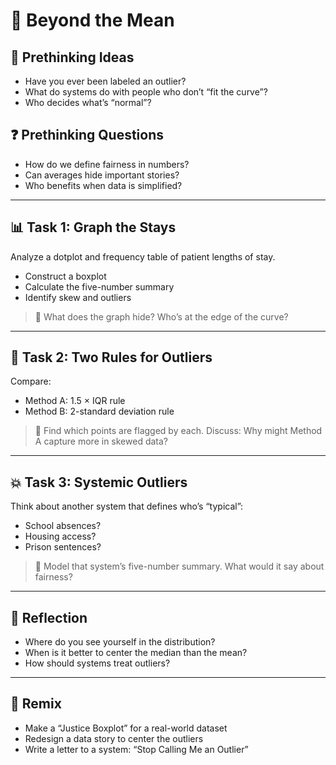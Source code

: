 # 🏥 Beyond the Mean

## 💭 Prethinking Ideas
- Have you ever been labeled an outlier?
- What do systems do with people who don’t “fit the curve”?
- Who decides what’s “normal”?

## ❓ Prethinking Questions
- How do we define fairness in numbers?
- Can averages hide important stories?
- Who benefits when data is simplified?

---

## 📊 Task 1: Graph the Stays

Analyze a dotplot and frequency table of patient lengths of stay.

- Construct a boxplot
- Calculate the five-number summary
- Identify skew and outliers

> 🎯 What does the graph hide? Who’s at the edge of the curve?

---

## 🧠 Task 2: Two Rules for Outliers

Compare:
- Method A: 1.5 × IQR rule
- Method B: 2-standard deviation rule

> 🎯 Find which points are flagged by each. Discuss: Why might Method A capture more in skewed data?

---

## 💥 Task 3: Systemic Outliers

Think about another system that defines who’s “typical”:
- School absences?
- Housing access?
- Prison sentences?

> 🎯 Model that system’s five-number summary. What would it say about fairness?

---

## 💬 Reflection

- Where do you see yourself in the distribution?
- When is it better to center the median than the mean?
- How should systems treat outliers?

---

## 🎨 Remix

- Make a “Justice Boxplot” for a real-world dataset
- Redesign a data story to center the outliers
- Write a letter to a system: “Stop Calling Me an Outlier”
